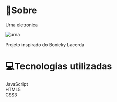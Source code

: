 # 📖Sobre
Urna eletronica <br>

![urna](https://user-images.githubusercontent.com/92693817/149520481-d73dcc94-8169-475c-8131-3cc1afa4888f.png) <br>

Projeto inspirado do Bonieky Lacerda

# 💻Tecnologias utilizadas 
JavaScript <br>
HTML5 <br>
CSS3
